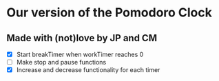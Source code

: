 # Our version of the Pomodoro Clock
## Made with (not)love by JP and CM

- [x] Start breakTimer when workTimer reaches 0
- [ ] Make stop and pause functions
- [x] Increase and decrease functionality for each timer